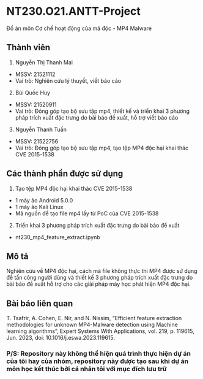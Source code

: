 # NT230.O21.ANTT-Project
Đồ án môn Cơ chế hoạt động của mã độc -  MP4 Malware 

## Thành viên
1. Nguyễn Thị Thanh Mai 
- MSSV: 21521112
- Vai trò: Nghiên cứu lý thuyết, viết báo cáo
2. Bùi Quốc Huy
- MSSV: 21520911
- Vai trò: Đóng góp tạo bộ sưu tập mp4, thiết kế và triển khai 3 phương pháp trích xuất đặc trưng do bài báo đề xuất, hỗ trợ viết báo cáo
3. Nguyễn Thanh Tuấn
- MSSV: 21522756
- Vai trò: Đóng góp tạo bộ sưu tập mp4, tạo tệp MP4 độc hại khai thác CVE 2015-1538

## Các thành phần được sử dụng
1. Tạo tệp MP4 độc hại khai thác CVE 2015-1538
- 1 máy ảo Android 5.0.0
- 1 máy ảo Kali Linux
- Mã nguồn để tạo file mp4 lấy từ PoC của CVE 2015-1538
2. Triển khai 3 phương pháp trích xuất đặc trưng do bài báo đề xuất
- nt230_mp4_feature_extract.ipynb

## Mô tả
Nghiên cứu về MP4 độc hại, cách mà file không thực thi MP4 được sử dụng để tấn công người dùng và thiết kế 3 phương pháp trích xuất đặc trưng do bài báo đề xuất hỗ trợ cho các giải pháp máy học phát hiện MP4 độc hại.

## Bài báo liên quan
T. Tsafrir, A. Cohen, E. Nir, and N. Nissim, “Efficient feature extraction methodologies for unknown MP4-Malware detection using Machine learning algorithms”, Expert Systems With Applications, vol. 219, p. 119615, Jun. 2023, doi: 10.1016/j.eswa.2023.119615.

### P/S: Repository này không thể hiện quá trình thực hiện dự án của tôi hay của nhóm, repository này được tạo sau khi dự án môn học kết thúc bởi cá nhân tôi với mục đích lưu trữ
